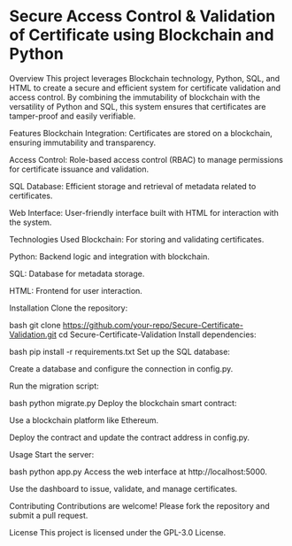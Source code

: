 # Secure Access Control & Validation of Certificate using Blockchain and Python

Overview
This project leverages Blockchain technology, Python, SQL, and HTML to create a secure and efficient system for certificate validation and access control. By combining the immutability of blockchain with the versatility of Python and SQL, this system ensures that certificates are tamper-proof and easily verifiable.

Features
Blockchain Integration: Certificates are stored on a blockchain, ensuring immutability and transparency.

Access Control: Role-based access control (RBAC) to manage permissions for certificate issuance and validation.

SQL Database: Efficient storage and retrieval of metadata related to certificates.

Web Interface: User-friendly interface built with HTML for interaction with the system.

Technologies Used
Blockchain: For storing and validating certificates.

Python: Backend logic and integration with blockchain.

SQL: Database for metadata storage.

HTML: Frontend for user interaction.

Installation
Clone the repository:

bash
git clone https://github.com/your-repo/Secure-Certificate-Validation.git
cd Secure-Certificate-Validation
Install dependencies:

bash
pip install -r requirements.txt
Set up the SQL database:

Create a database and configure the connection in config.py.

Run the migration script:

bash
python migrate.py
Deploy the blockchain smart contract:

Use a blockchain platform like Ethereum.

Deploy the contract and update the contract address in config.py.

Usage
Start the server:

bash
python app.py
Access the web interface at http://localhost:5000.

Use the dashboard to issue, validate, and manage certificates.

Contributing
Contributions are welcome! Please fork the repository and submit a pull request.

License
This project is licensed under the GPL-3.0 License.
